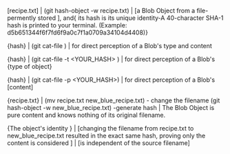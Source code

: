 [recipe.txt]
|
(git hash-object -w recipe.txt)
|
[a Blob Object from a file- permently stored ], and{ its hash is its unique identity-A 40-character SHA-1 hash is printed to your terminal. (Example: d5b651344f6f7fd6f9a0c7f1a0709a34104d4408)}

{hash}
|
(git cat-file )
|
for direct perception of a Blob's type and content

{hash}
|
(git cat-file -t <YOUR_HASH> )
|
for direct perception of a Blob's {type of object}


{hash}
|
(git cat-file -p <YOUR_HASH>)
|
for direct perception of a Blob's  [content]


{recipe.txt}
|
(mv recipe.txt new_blue_recipe.txt) - change the filename
(git hash-object -w new_blue_recipe.txt) -generate hash
|
The Blob Object is pure content and knows nothing of its original filename.


{The object's identity }
|
[changing the filename from recipe.txt to new_blue_recipe.txt resulted in the exact same hash, proving only the content is considered ]
|
[is independent of the source filename] 





